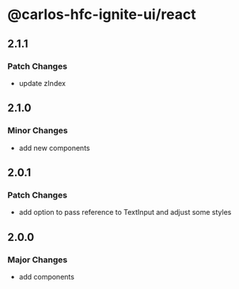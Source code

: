 # @carlos-hfc-ignite-ui/react

## 2.1.1

### Patch Changes

- update zIndex

## 2.1.0

### Minor Changes

- add new components

## 2.0.1

### Patch Changes

- add option to pass reference to TextInput and adjust some styles

## 2.0.0

### Major Changes

- add components
